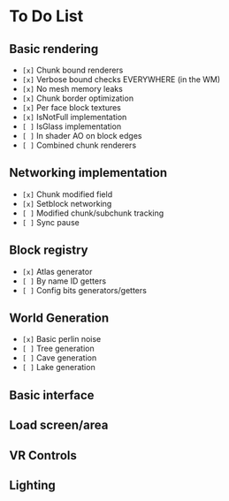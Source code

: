 # To Do List

## Basic rendering
* `[x]` Chunk bound renderers
* `[x]` Verbose bound checks EVERYWHERE (in the WM)
* `[x]` No mesh memory leaks
* `[x]` Chunk border optimization
* `[x]` Per face block textures
* `[x]` IsNotFull implementation
* `[ ]` IsGlass implementation
* `[ ]` In shader AO on block edges
* `[ ]` Combined chunk renderers
## Networking implementation
* `[x]` Chunk modified field
* `[x]` Setblock networking
* `[ ]` Modified chunk/subchunk tracking
* `[ ]` Sync pause
## Block registry
* `[x]` Atlas generator
* `[ ]` By name ID getters
* `[ ]` Config bits generators/getters
## World Generation
* `[x]` Basic perlin noise
* `[ ]` Tree generation
* `[ ]` Cave generation
* `[ ]` Lake generation
## Basic interface
## Load screen/area
## VR Controls
## Lighting